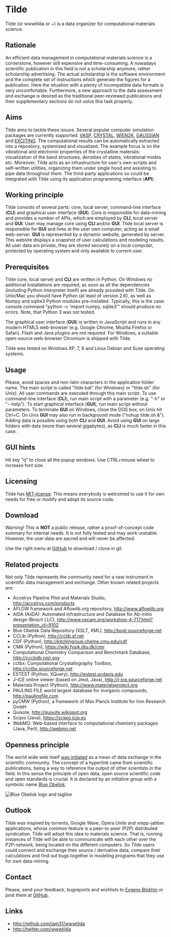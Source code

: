 Tilde
==========

Tilde (or wwwtilda or ~) is a data organizer for computational materials science.

## Rationale

An efficient data management in computational materials science is a cornerstone, however still expensive and time-consuming. A nowadays scientific publication in this field is not a scholarship anymore, rather scholarship advertising. The actual scholarship is the software environment and the complete set of instructions which generate the figures for a publication. Here the situation with a plenty of incompatible data formats is very uncomfortable. Furthermore, a new approach to the data assessment and exchange is desired as the traditional peer-reviewed publications and their supplementary sections do not solve this task properly.

## Aims

Tilde aims to tackle these issues. Several popular computer simulation packages are currently supported: [VASP](http://www.vasp.at), [CRYSTAL](http://www.crystal.unito.it), [WIEN2K](http://www.wien2k.at), [GAUSSIAN](http://gaussian.com) and [EXCITING](http://exciting-code.org). The computational results can be automatically extracted into a repository, systemized and visualized. The example focus is on the vibrational and electronic properties of the crystalline materials: visualization of the band structures, densities of states, vibrational modes etc. Moreover, Tilde acts as an infrastructure for user's own scripts and self-written utilities, organizing them under single hood and assisting to pipe data throughout them. The third-party applications so could be integrated with Tilde using its application programming interface (**API**).

## Working principle

Tilde consists of several parts: core, local server, command-line interface (**CLI**) and graphical user interface (**GUI**). Core is responsible for data-mining and provides a number of APIs, which are employed by **CLI**, local server and **GUI**. User may manage core using **CLI** and/or **GUI**. Tilde local server is responsible for **GUI** and lives at the user own computer, acting as a small web-server. **GUI** is represented by a dynamic website, generated by server. This website displays a snapshot of user calculations and modeling results. All user data are private, they are stored securely on a local computer, protected by operating system and only available to current user.

## Prerequisites

Tilde core, local server and **CLI** are written in Python. On Windows no additional installations are required, as soon as all the dependencies (including Python interpreter itself) are already provided with Tilde. On Unix/Mac you should have Python (at least of version 2.6), as well as Numpy and sqlite3 Python modules pre-installed. Typically, this is the case: console command "python -c 'import numpy, sqlite3'" should produce no errors. Note, that Python 3 was not tested.

The graphical user interface (**GUI**) is written in JavaScript and runs in any modern HTML5 web-browser (e.g. Google Chrome, Mozilla Firefox or Safari). Flash and Java plugins are not required. For Windows, a suitable open-source web-browser Chromium is shipped with Tilde.

Tilde was tested on Windows XP, 7, 8 and Linux Debian and Suse operating systems.

## Usage

Please, avoid spaces and non-latin characters in the application folder name. The main script is called "tilde.bat" (for Windows) or "tilde.sh" (for Unix). All user commands are executed through this main script. To use command-line interface (**CLI**), run main script with a parameter (e.g. "-h" or "--help"). To start graphical interface (**GUI**), run main script without parameters. To terminate **GUI** on Windows, close the DOS box, on Unix hit Ctrl+C. On Unix **GUI** may also run in background mode ("nohup tilde.sh &"). Adding data is possible using both **CLI** and **GUI**. Avoid using **GUI** on large folders with data (more than several gigabytes), as **CLI** is much faster in this case.

## GUI hints

Hit key "q" to close all the popup windows. Use CTRL+mouse wheel to increase font size.

## Licensing

Tilde has [MIT-license](http://en.wikipedia.org/wiki/MIT_License). This means everybody is welcomed to use it for own needs for free or modify and adopt its source code.

## Download

Warning! This is **NOT** a public release, rather a proof-of-concept code summary for internal needs. It is not fully tested and may work unstable. However, the user data are sacred and will never be affected.

Use the right menu at [GitHub](http://github.com/jam31/wwwtilda) to download / clone in git.

## Related projects

Not only Tilde represents the community need for a new instrument in scientific data management and exchange. Other known related projects are:

- Accelrys Pipeline Pilot and Materials Studio, http://accelrys.com/products
- AFLOW framework and Aflowlib.org repository, http://www.aflowlib.org
- AIDA (AiiDA): Automated Infrastructure and Database for Ab-initio design (Bosch LLC), http://www.cecam.org/workshop-4-717.html?presentation_id=9102
- Blue Obelisk Data Repository (XSLT, XML), http://bodr.sourceforge.net
- CCLib (Python), http://cclib.sf.net
- CDF (Python), http://kitchingroup.cheme.cmu.edu/cdf
- CMR (Python), https://wiki.fysik.dtu.dk/cmr
- Computational Chemistry Comparison and Benchmark Database, http://cccbdb.nist.gov
- cctbx: Computational Crystallography Toolbox, http://cctbx.sourceforge.net
- ESTEST (Python, XQuery), http://estest.ucdavis.edu
- J-ICE online viewer (based on Jmol, Java), http://j-ice.sourceforge.net
- Materials Project (Python), http://www.materialsproject.org
- PAULING FILE world largest database for inorganic compounds, http://paulingfile.com
- pyCMW (Python), a framework of Max Planck Institute for Iron Research GmbH
- Quixote, http://quixote.wikispot.org
- Scipio (Java), https://scipio.iciq.es
- WebMO: Web-based interface to computational chemistry packages (Java, Perl), http://webmo.net

## Openness principle

The world wide web itself [was initiated](http://en.wikipedia.org/wiki/History_of_the_World_Wide_Web) as a mean of data exchange in the scientific community. The concept of a hyperlink came from scientific publications, being a way to reference the output of other scientists in the field. In this sense the principle of open data, open source scientific code and open standards is crucial. It is declared by an initiative group with a symbolic name [Blue Obelisk](http://www.jcheminf.com/content/3/1/37).

![Blue Obelisk logo and tagline](https://wwwtilda.googlecode.com/files/blue_obelisk.gif)

## Outlook

Tilde was inspired by torrents, Google Wave, Opera Unite and xmpp-jabber applications, whose common feature is a peer-to-peer (P2P) distributed syndication. Tilde will adopt this idea to materials science. That is, running instances of Tilde will be able to communicate with each other over the P2P-network, being located on the different computers. So Tilde users could connect and exchange their source / derivative data, compare their calculations and find out bugs together in modeling programs that they use for own data-mining.

## Contact

Please, send your feedback, bugreports and wishlists to [Evgeny Blokhin](mailto:eb@tilde.pro) or post them at [GitHub](http://github.com/jam31/wwwtilda/issues).

## Links

- http://github.com/jam31/wwwtilda
- http://twitter.com/wwwtilda
